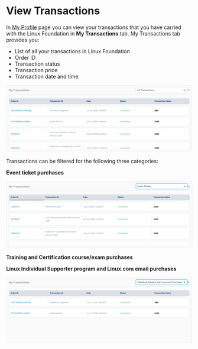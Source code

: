 # View Transactions

In [My Profile](https://myprofile.linuxfoundation.org/) page you can view your transactions that you have carried with the Linux Foundation in **My Transactions** tab. My Transactions tab provides you:

* List of all your transactions in Linux Foundation
* Order ID
* Transaction status
* Transaction price
* Transaction date and time

![](../../.gitbook/assets/all-transactions.png)

Transactions can be filtered for the following three categories:

**Event ticket purchases**

![](../../.gitbook/assets/eventtransactions.png)

**Training and Certification course/exam purchases**

**Linux Individual Supporter program and Linux.com email purchases**

![](../../.gitbook/assets/individualsupporter-linuxemail.png)

